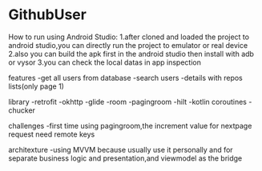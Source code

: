 # GithubUser

How to run using Android Studio:
1.after cloned and loaded the project to android studio,you can directly run the project to emulator or real device
2.also you can build the apk first in the android studio then install with adb or vysor
3.you can check the local datas in app inspection

features
-get all users from database
-search users
-details with repos lists(only page 1)

library
-retrofit
-okhttp
-glide
-room
-pagingroom
-hilt
-kotlin coroutines
-chucker

challenges
-first time using pagingroom,the increment value for nextpage request need remote keys

architexture
-using MVVM because usually use it personally and for separate business logic and presentation,and viewmodel as the bridge

